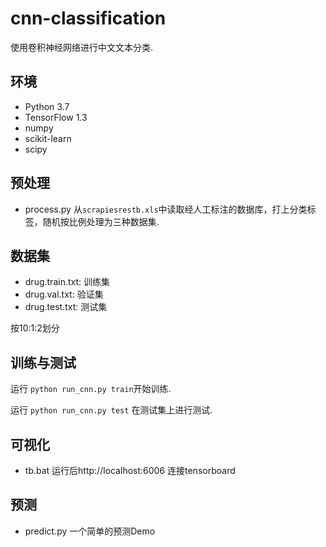 # cnn-classification
使用卷积神经网络进行中文文本分类.

## 环境

- Python 3.7
- TensorFlow 1.3
- numpy
- scikit-learn
- scipy

## 预处理

- process.py 从`scrapiesrestb.xls`中读取经人工标注的数据库，打上分类标签，随机按比例处理为三种数据集.

## 数据集

- drug.train.txt: 训练集
- drug.val.txt: 验证集
- drug.test.txt: 测试集

按10:1:2划分

## 训练与测试

运行 `python run_cnn.py train`开始训练.

运行 `python run_cnn.py test` 在测试集上进行测试.

## 可视化

- tb.bat 运行后http://localhost:6006 连接tensorboard

## 预测

- predict.py 一个简单的预测Demo
